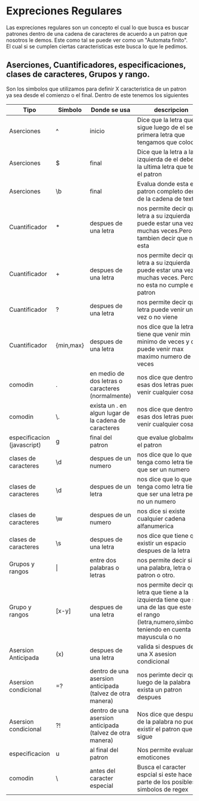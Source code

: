 # Expreciones Regulares

Las expreciones regulares son un concepto el cual lo que busca es buscar patrones dentro de una cadena de caracteres de acuerdo a un patron que nosotros le demos. Este como tal se puede ver como un "Automata finito". El cual si se cumplen ciertas caracteristicas este busca lo que le pedimos.

## Aserciones, Cuantificadores, especificaciones, clases de caracteres, Grupos y rango.

Son los simbolos que utilizamos para definir X caracteristica de un patron ya sea desde el comienzo o el final.
Dentro de este tenemos los siguientes

|Tipo| Simbolo | Donde se usa | descripcion |
|---------|---------|--------------|-------------|
|Aserciones| ^ | inicio | Dice que la letra que sigue luego de el sea la primera letra que tengamos que colocar |
|Aserciones|$|final | Dice que la letra a la izquierda de el debe ser la ultima letra que tenga el patron|
|Aserciones|\b|final| Evalua donde esta el patron completo dentro de la cadena de texto|
|Cuantificador|*| despues de una letra| nos permite decir que la letra a su izquierda puede estar una vez o muchas veces.Pero tambien decir que no esta|
|Cuantificador|+| despues de una letra| nos permite decir que la letra a su izquierda puede estar una vez o muchas veces. Pero si no esta no cumple el patron|
|Cuantificador|?| despues de una letra | nos permite decir que la letra puede venir una vez o no viene|
|Cuantificador| {min,max}| despues de una letra| nos dice que la letra tiene que venir min minimo de veces y que puede venir max maximo numero de veces|
|comodin| . | en medio de dos letras o caracteres (normalmente) |nos dice que dentro de esas dos letras puede venir cualquier cosa|
|comodin| \\. | exista un . en algun lugar de la cadena de caracteres |nos dice que dentro de esas dos letras puede venir cualquier cosa|
|especificacion (javascript)|g|final del patron | que evalue globalmente el patron|
|clases de caracteres| \d | despues de un numero| nos dice que lo que tenga como letra tiene que ser un numero|
|clases de caracteres| \d | despues de un letra| nos dice que lo que tenga como letra tiene que ser una letra pero no un numero|
|clases de caracteres| \w | despues de un numero| nos dice si existe cualquier cadena alfanumerica |
|clases de caracteres| \s | despues de una letra| nos dice que tiene que existir un espacio despues de la letra|
|Grupos y rangos| \|| entre dos palabras o letras| nos permite decir si es una palabra, letra o patron o otro.|
|Grupo y rangos| [x-y] |despues de una letra| nos permite decir que la letra que tiene a la izquierda tiene que ser una de las que este en el rango (letra,numero,simbolo?), teniendo en cuenta si es mayuscula o no |
|Asersion Anticipada| (x) | despues de una letra| valida si despues de una X asesion condicional|
|Asersion condicional| =? | dentro de una asersion anticipada (talvez de otra manera)| nos perimte decir que luego de la palabra exista un patron despues|
|Asersion condicional | ?! | dentro de una asersion anticipada (talvez de otra manera)| Nos dice que despues de la palabra no puede existir el patron que le sigue
|especificacion| u| al final del patron| Nos permite evaluar emoticones |
|comodin| \\ | antes del caracter especial| Busca el caracter espcial si este hace parte de los posibles simbolos de regex
